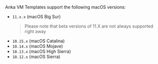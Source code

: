 Anka VM Templates support the following macOS versions:

- `11.x.x` (macOS Big Sur)
  > Please note that beta versions of 11.X are not always supported right away
- `10.15.x` (macOS Catalina)
- `10.14.x` (macOS Mojave)
- `10.13.x` (macOS High Sierra)
- `10.12.x` (macOS Sierra)